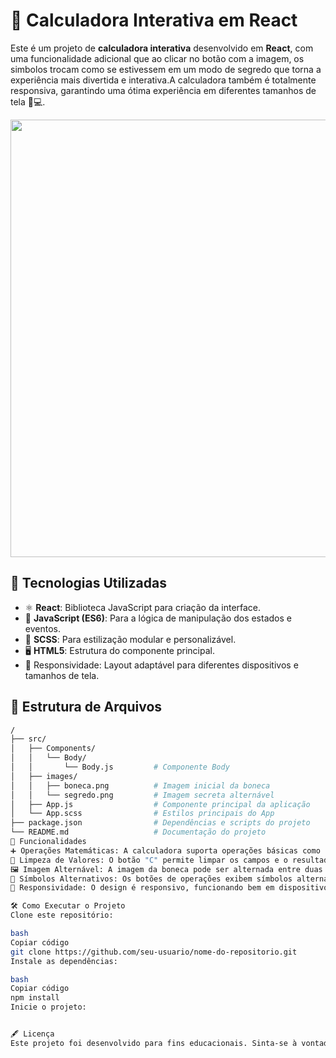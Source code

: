 # 🧮 Calculadora Interativa em React

Este é um projeto de **calculadora interativa** desenvolvido em **React**, com uma funcionalidade adicional que ao clicar no botão com a imagem, os simbolos trocam como se estivessem em um modo de segredo que torna a experiência mais divertida e interativa.A calculadora também é totalmente responsiva, garantindo uma ótima experiência em diferentes tamanhos de tela 📱💻.

<p align="center">
    <img src="https://github.com/user-attachments/assets/136fc198-1e99-4d41-afd5-6257cbf4fc73" width="700">
</p>

## 🚀 Tecnologias Utilizadas

- ⚛️ **React**: Biblioteca JavaScript para criação da interface.
- 📜 **JavaScript (ES6)**: Para a lógica de manipulação dos estados e eventos.
- 🎨 **SCSS**: Para estilização modular e personalizável.
- 🖥️ **HTML5**: Estrutura do componente principal.
- 📱 Responsividade: Layout adaptável para diferentes dispositivos e tamanhos de tela.

## 📁 Estrutura de Arquivos

```bash
/
├── src/
│   ├── Components/
│   │   └── Body/
│   │       └── Body.js         # Componente Body
│   ├── images/
│   │   ├── boneca.png          # Imagem inicial da boneca
│   │   └── segredo.png         # Imagem secreta alternável
│   ├── App.js                  # Componente principal da aplicação
│   └── App.scss                # Estilos principais do App
├── package.json                # Dependências e scripts do projeto
└── README.md                   # Documentação do projeto
💄 Funcionalidades
➕ Operações Matemáticas: A calculadora suporta operações básicas como soma, subtração, multiplicação e divisão.
🧹 Limpeza de Valores: O botão "C" permite limpar os campos e o resultado.
🖼️ Imagem Alternável: A imagem da boneca pode ser alternada entre duas imagens ao ser clicada, tornando a interface mais divertida.
🔄 Símbolos Alternativos: Os botões de operações exibem símbolos alternativos ("$", "#", "@" e "&") quando a imagem secreta é exibida.
📱 Responsividade: O design é responsivo, funcionando bem em dispositivos móveis e desktops.

🛠️ Como Executar o Projeto
Clone este repositório:

bash
Copiar código
git clone https://github.com/seu-usuario/nome-do-repositorio.git
Instale as dependências:

bash
Copiar código
npm install
Inicie o projeto:


🖋️ Licença
Este projeto foi desenvolvido para fins educacionais. Sinta-se à vontade para explorá-lo, modificá-lo e utilizá-lo em seus próprios projetos.
